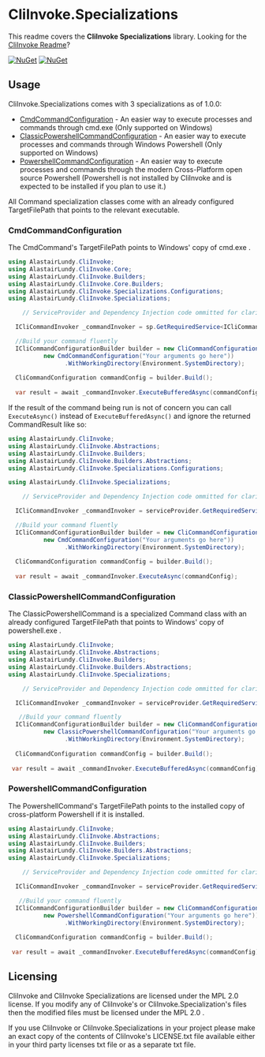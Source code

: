 # CliInvoke.Specializations
This readme covers the **CliInvoke Specializations** library. Looking for the [CliInvoke Readme](https://github.com/alastairlundy/CliInvoke/blob/main/README.md)?

[![NuGet](https://img.shields.io/nuget/v/AlastairLundy.CliInvoke.Specializations.svg)](https://www.nuget.org/packages/AlastairLundy.CliInvoke.Specializations/)
[![NuGet](https://img.shields.io/nuget/dt/AlastairLundy.CliInvoke.Specializations.svg)](https://www.nuget.org/packages/AlastairLundy.CliInvoke.Specializations/)

## Usage
CliInvoke.Specializations comes with 3 specializations as of 1.0.0: 
- [CmdCommandConfiguration](#cmdcommandconfiguration) - An easier way to execute processes and commands through cmd.exe (Only supported on Windows)
- [ClassicPowershellCommandConfiguration](#classicpowershellcommandconfiguration) - An easier way to execute processes and commands through Windows Powershell (Only supported on Windows)
- [PowershellCommandConfiguration](#powershellcommandconfiguration) - An easier way to execute processes and commands through the modern Cross-Platform open source Powershell (Powershell is not installed by CliInvoke and is expected to be installed if you plan to use it.)

All Command specialization classes come with an already configured TargetFilePath that points to the relevant executable.

### CmdCommandConfiguration
The CmdCommand's TargetFilePath points to Windows' copy of cmd.exe .

```csharp
using AlastairLundy.CliInvoke;
using AlastairLundy.CliInvoke.Core;
using AlastairLundy.CliInvoke.Builders;
using AlastairLundy.CliInvoke.Core.Builders;
using AlastairLundy.CliInvoke.Specializations.Configurations;
using AlastairLundy.CliInvoke.Specializations;

    // ServiceProvider and Dependency Injection code ommitted for clarity

  ICliCommandInvoker _commandInvoker = sp.GetRequiredService<ICliCommandInvoker>();

  //Build your command fluently
  ICliCommandConfigurationBuilder builder = new CliCommandConfigurationBuilder(
          new CmdCommandConfiguration("Your arguments go here"))
                .WithWorkingDirectory(Environment.SystemDirectory);
  
  CliCommandConfiguration commandConfig = builder.Build();
  
  var result = await _commandInvoker.ExecuteBufferedAsync(commandConfig);
```

If the result of the command being run is not of concern you can call ``ExecuteAsync()`` instead of ``ExecuteBufferedAsync()`` and ignore the returned CommandResult like so:
```csharp
using AlastairLundy.CliInvoke;
using AlastairLundy.CliInvoke.Abstractions;
using AlastairLundy.CliInvoke.Builders;
using AlastairLundy.CliInvoke.Builders.Abstractions;
using AlastairLundy.CliInvoke.Specializations.Configurations;

using AlastairLundy.CliInvoke.Specializations;

    // ServiceProvider and Dependency Injection code ommitted for clarity

  ICliCommandInvoker _commandInvoker = serviceProvider.GetRequiredService<ICliCommandInvoker>();

  //Build your command fluently
  ICliCommandConfigurationBuilder builder = new CliCommandConfigurationBuilder(
          new CmdCommandConfiguration("Your arguments go here"))
                .WithWorkingDirectory(Environment.SystemDirectory);
  
  CliCommandConfiguration commandConfig = builder.Build();
  
  var result = await _commandInvoker.ExecuteAsync(commandConfig);
```

### ClassicPowershellCommandConfiguration
The ClassicPowershellCommand is a specialized Command class with an already configured TargetFilePath that points to Windows' copy of powershell.exe .

```csharp
using AlastairLundy.CliInvoke;
using AlastairLundy.CliInvoke.Abstractions;
using AlastairLundy.CliInvoke.Builders;
using AlastairLundy.CliInvoke.Builders.Abstractions;
using AlastairLundy.CliInvoke.Specializations;

    // ServiceProvider and Dependency Injection code ommitted for clarity

  ICliCommandInvoker _commandInvoker = serviceProvider.GetRequiredService<ICliCommandInvoker>();

   //Build your command fluently
  ICliCommandConfigurationBuilder builder = new CliCommandConfigurationBuilder(
          new ClassicPowershellCommandConfiguration("Your arguments go here"))
                .WithWorkingDirectory(Environment.SystemDirectory);
  
  CliCommandConfiguration commandConfig = builder.Build();
  
 var result = await _commandInvoker.ExecuteBufferedAsync(commandConfig);
```

### PowershellCommandConfiguration
The PowershellCommand's TargetFilePath points to the installed copy of cross-platform Powershell if it is installed.

```csharp
using AlastairLundy.CliInvoke;
using AlastairLundy.CliInvoke.Abstractions;
using AlastairLundy.CliInvoke.Builders;
using AlastairLundy.CliInvoke.Builders.Abstractions;
using AlastairLundy.CliInvoke.Specializations;

    // ServiceProvider and Dependency Injection code ommitted for clarity

  ICliCommandInvoker _commandInvoker = serviceProvider.GetRequiredService<ICliCommandInvoker>();

   //Build your command fluently
  ICliCommandConfigurationBuilder builder = new CliCommandConfigurationBuilder(
          new PowershellCommandConfiguration("Your arguments go here"))
                .WithWorkingDirectory(Environment.SystemDirectory);
  
  CliCommandConfiguration commandConfig = builder.Build();
  
 var result = await _commandInvoker.ExecuteBufferedAsync(commandConfig);
```

## Licensing
CliInvoke and CliInvoke Specializations are licensed under the MPL 2.0 license. If you modify any of CliInvoke's or CliInvoke.Specialization's files then the modified files must be licensed under the MPL 2.0 .

If you use CliInvoke or CliInvoke.Specializations in your project please make an exact copy of the contents of CliInvoke's LICENSE.txt file available either in your third party licenses txt file or as a separate txt file.
